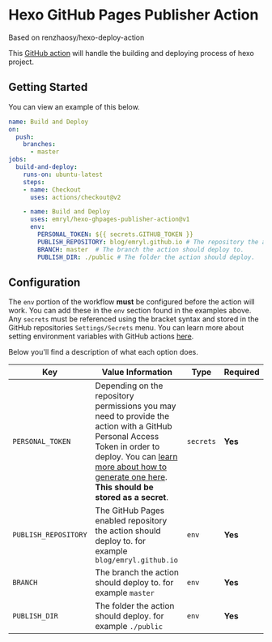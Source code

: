 # Hexo GitHub Pages Publisher Action
Based on renzhaosy/hexo-deploy-action

This [GitHub action](https://github.com/features/actions) will handle the building and deploying process of hexo project.

## Getting Started

You can view an example of this below.

```yml
name: Build and Deploy
on:
  push:	
    branches:	
      - master
jobs:
  build-and-deploy:
    runs-on: ubuntu-latest
    steps:
    - name: Checkout
      uses: actions/checkout@v2

    - name: Build and Deploy
      uses: emryl/hexo-ghpages-publisher-action@v1
      env:
        PERSONAL_TOKEN: ${{ secrets.GITHUB_TOKEN }}
        PUBLISH_REPOSITORY: blog/emryl.github.io # The repository the action should deploy to.
        BRANCH: master  # The branch the action should deploy to.
        PUBLISH_DIR: ./public # The folder the action should deploy.
```

## Configuration

The `env` portion of the workflow **must** be configured before the action will work. You can add these in the `env` section found in the examples above. Any `secrets` must be referenced using the bracket syntax and stored in the GitHub repositories `Settings/Secrets` menu. You can learn more about setting environment variables with GitHub actions [here](https://help.github.com/en/articles/workflow-syntax-for-github-actions#jobsjob_idstepsenv).

Below you'll find a description of what each option does.

| Key  | Value Information | Type | Required |
| ------------- | ------------- | ------------- | ------------- |
| `PERSONAL_TOKEN`  | Depending on the repository permissions you may need to provide the action with a GitHub Personal Access Token in order to deploy. You can [learn more about how to generate one here](https://help.github.com/en/articles/creating-a-personal-access-token-for-the-command-line). **This should be stored as a secret**. | `secrets` | **Yes** |
| `PUBLISH_REPOSITORY`  | The GitHub Pages enabled repository the action should deploy to. for example `blog/emryl.github.io` | `env` | **Yes** |
| `BRANCH`  | The branch the action should deploy to. for example `master` | `env` | **Yes** |
| `PUBLISH_DIR`  | The folder the action should deploy. for example `./public`| `env` | **Yes** |
